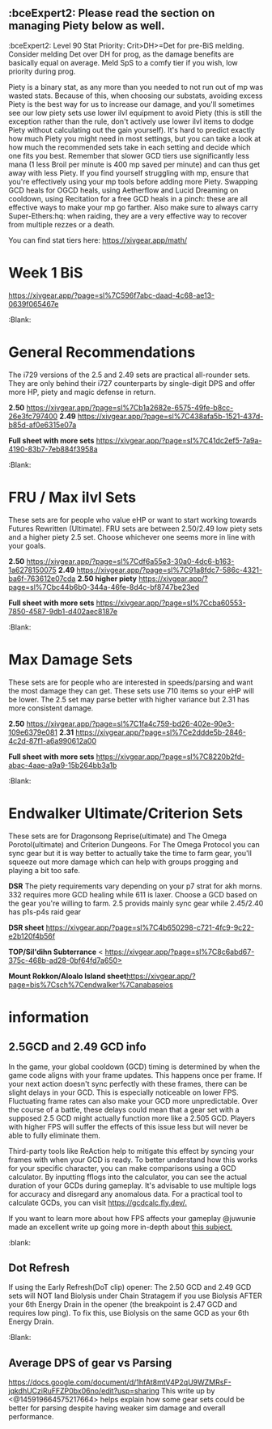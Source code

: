 ## **:bceExpert2: Please read the section on managing Piety below as well.**

:bceExpert2: Level 90 Stat Priority: Crit>DH>=Det for pre-BiS melding. Consider melding Det over DH for prog, as the damage benefits are basically equal on average. Meld SpS to a comfy tier if you wish, low priority during prog. 

Piety is a binary stat, as any more than you needed to not run out of mp was wasted stats. Because of this, when choosing our substats, avoiding excess Piety is the best way for us to increase our damage, and you'll sometimes see our low piety sets use lower ilvl equipment to avoid Piety (this is still the exception rather than the rule, don't actively use lower ilvl items to dodge Piety without calculating out the gain yourself). It's hard to predict exactly how much Piety you might need in most settings, but you can take a look at how much the recommended sets take in each setting and decide which one fits you best. Remember that slower GCD tiers use significantly less mana (1 less Broil per minute is 400 mp saved per minute) and can thus get away with less Piety. If you find yourself struggling with mp, ensure that you're effectively using your mp tools before adding more Piety. Swapping GCD heals for OGCD heals, using Aetherflow and Lucid Dreaming on cooldown, using Recitation  for a free GCD heals in a pinch: these are all effective ways to make your mp go farther. Also make sure to always carry Super-Ethers:hq: when raiding, they are a very effective way to recover from multiple rezzes or a death.

You can find stat tiers here: <https://xivgear.app/math/>


# Week 1 BiS
<https://xivgear.app/?page=sl%7C596f7abc-daad-4c68-ae13-0639f065467e>

:Blank: 
# General Recommendations
The i729 versions of the 2.5 and 2.49 sets are practical all-rounder sets. They are only behind their i727 counterparts by single-digit DPS and offer more HP, piety and magic defense in return.

**2.50** <https://xivgear.app/?page=sl%7Cb1a2682e-6575-49fe-b8cc-26e3fc797400>
**2.49** <https://xivgear.app/?page=sl%7C438afa5b-1521-437d-b85d-af0e6315e07a>

**Full sheet with more sets** <https://xivgear.app/?page=sl%7C41dc2ef5-7a9a-4190-83b7-7eb884f3958a>

:Blank: 
# FRU / Max ilvl Sets
These sets are for people who value eHP or want to start working towards Futures Rewritten (Ultimate). FRU sets are between 2.50/2.49 low piety sets and a higher piety 2.5 set. Choose whichever one seems more in line with your goals.

**2.50** <https://xivgear.app/?page=sl%7Cdf6a55e3-30a0-4dc6-b163-1a6278150075>
**2.49** <https://xivgear.app/?page=sl%7C91a8fdc7-586c-4321-ba6f-763612e07cda>
**2.50 higher piety** <https://xivgear.app/?page=sl%7Cbc44b6b0-344a-46fe-8d4c-bf8747be23ed>

**Full sheet with more sets** <https://xivgear.app/?page=sl%7Ccba60553-7850-4587-9db1-d402aec8187e>

:Blank: 
# Max Damage Sets
These sets are for people who are interested in speeds/parsing and want the most damage they can get. These sets use 710 items so your eHP will be lower. The 2.5 set may parse better with higher variance but 2.31 has more consistent damage.

**2.50** <https://xivgear.app/?page=sl%7C1fa4c759-bd26-402e-90e3-109e6379e081>
**2.31** <https://xivgear.app/?page=sl%7Ce2ddde5b-2846-4c2d-87f1-a6a990612a00>

**Full sheet with more sets** <https://xivgear.app/?page=sl%7C8220b2fd-abac-4aae-a9a9-15b264bb3a1b>

:Blank: 
# Endwalker Ultimate/Criterion Sets
These sets are for Dragonsong Reprise(ultimate) and The Omega Porotol(ultimate) and Criterion Dungeons. For The Omega Protocol you can sync gear but it is way better to actually take the time to farm gear, you'll squeeze out more damage which can help with groups progging and playing a bit too safe.

**DSR** The piety requirements vary depending on your p7 strat for akh morns. 332 requires more GCD healing while 611 is laxer. Choose a GCD based on the gear you're willing to farm. 2.5 provids mainly sync gear while 2.45/2.40 has p1s-p4s raid gear

**DSR sheet** <https://xivgear.app/?page=sl%7C4b650298-c721-4fc9-9c22-e2b120f4b56f>

**TOP/Sil'dihn Subterrance** <
https://xivgear.app/?page=sl%7C8c6abd67-375c-468b-ad28-0bf64fd7a650>

**Mount Rokkon/Aloalo Island sheet**<https://xivgear.app/?page=bis%7Csch%7Cendwalker%7Canabaseios>


# information 

## 2.5GCD and 2.49 GCD info

In the game, your global cooldown (GCD) timing is determined by when the game code aligns with your frame updates. This happens once per frame. If your next action doesn't sync perfectly with these frames, there can be slight delays in your GCD. This is especially noticeable on lower FPS. Fluctuating frame rates can also make your GCD more unpredictable. Over the course of a battle, these delays could mean that a gear set with a supposed 2.5 GCD might actually function more like a 2.505 GCD. Players with higher FPS will suffer the effects of this issue less but will never be able to fully eliminate them. 

Third-party tools like ReAction help to mitigate this effect by syncing your frames with when your GCD is ready. To better understand how this works for your specific character, you can make comparisons using a GCD calculator. By inputting fflogs into the calculator, you can see the actual duration of your GCDs during gameplay. It's advisable to use multiple logs for accuracy and disregard any anomalous data. For a practical tool to calculate GCDs, you can visit <https://gcdcalc.fly.dev/.>

If you want to learn more about how FPS affects your gameplay @juwunie made an excellent write up going more in-depth about [this subject.](https://docs.google.com/document/d/1MrihCFNViHOGO7ETedsrA3E02urhByuCqYayT6qPots/edit?usp=sharing)

:blank:
## Dot Refresh 

If using the Early Refresh(DoT clip) opener: The 2.50 GCD and 2.49 GCD sets will NOT land Biolysis under Chain Stratagem if you use Biolysis AFTER your 6th Energy Drain in the opener (the breakpoint is 2.47 GCD and requires low ping). To fix this, use Biolysis on the same GCD as your 6th Energy Drain.

:Blank:
## Average DPS of gear vs Parsing
<https://docs.google.com/document/d/1hfAt8mtV4P2qU9WZMRsF-jqkdhUCziRuFFZP0bx06no/edit?usp=sharing>
This write up by <@145919664575217664> helps explain how some gear sets could be better for parsing despite having weaker sim damage and overall performance.